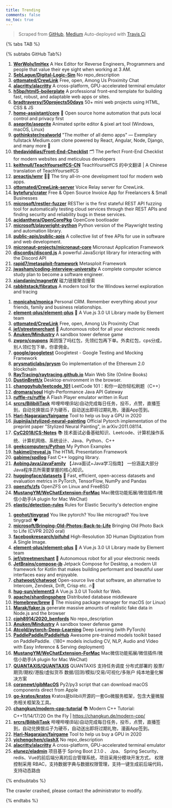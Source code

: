 ```yaml
---
title: Trending
comments: false
no_toc: true
---
```


> Scraped from [GitHub](https://github.com/trending), [Medium](https://medium.com/topic/popular)
Auto-deployed with [Travis Ci](https://travis-ci.org/)

{% tabs TAB %}
<!-- tab GitHub -->
{% subtabs GitHub Tab%}
<!-- tab Daily -->
1. [**WerWolv/ImHex**](https://github.com/WerWolv/ImHex)
A Hex Editor for Reverse Engineers, Programmers and people that value their eye sight when working at 3 AM.
2. [**SebLague/Digital-Logic-Sim**](https://github.com/SebLague/Digital-Logic-Sim)
No repo_description
3. [**ottomated/CrewLink**](https://github.com/ottomated/CrewLink)
Free, open, Among Us Proximity Chat
4. [**alacritty/alacritty**](https://github.com/alacritty/alacritty)
A cross-platform, GPU-accelerated terminal emulator
5. [**h5bp/html5-boilerplate**](https://github.com/h5bp/html5-boilerplate)
A professional front-end template for building fast, robust, and adaptable web apps or sites.
6. [**bradtraversy/50projects50days**](https://github.com/bradtraversy/50projects50days)
50+ mini web projects using HTML, CSS & JS
7. [**home-assistant/core**](https://github.com/home-assistant/core)
🏡 Open source home automation that puts local control and privacy first
8. [**aseprite/aseprite**](https://github.com/aseprite/aseprite)
Animated sprite editor & pixel art tool (Windows, macOS, Linux)
9. [**gothinkster/realworld**](https://github.com/gothinkster/realworld)
"The mother of all demo apps" — Exemplary fullstack Medium.com clone powered by React, Angular, Node, Django, and many more 🏅
10. [**thedaviddias/Front-End-Checklist**](https://github.com/thedaviddias/Front-End-Checklist)
🗂 The perfect Front-End Checklist for modern websites and meticulous developers
11. [**keithnull/TeachYourselfCS-CN**](https://github.com/keithnull/TeachYourselfCS-CN)
TeachYourselfCS 的中文翻译 | A Chinese translation of TeachYourselfCS
12. [**preactjs/wmr**](https://github.com/preactjs/wmr)
👩‍🚀 The tiny all-in-one development tool for modern web apps.
13. [**ottomated/CrewLink-server**](https://github.com/ottomated/CrewLink-server)
Voice Relay server for CrewLink.
14. [**bytefury/crater**](https://github.com/bytefury/crater)
Free & Open Source Invoice App for Freelancers & Small Businesses
15. [**microsoft/restler-fuzzer**](https://github.com/microsoft/restler-fuzzer)
RESTler is the first stateful REST API fuzzing tool for automatically testing cloud services through their REST APIs and finding security and reliability bugs in these services.
16. [**acidanthera/OpenCorePkg**](https://github.com/acidanthera/OpenCorePkg)
OpenCore bootloader
17. [**microsoft/playwright-python**](https://github.com/microsoft/playwright-python)
Python version of the Playwright testing and automation library.
18. [**public-apis/public-apis**](https://github.com/public-apis/public-apis)
A collective list of free APIs for use in software and web development.
19. [**micronaut-projects/micronaut-core**](https://github.com/micronaut-projects/micronaut-core)
Micronaut Application Framework
20. [**discordjs/discord.js**](https://github.com/discordjs/discord.js)
A powerful JavaScript library for interacting with the Discord API
21. [**rapid7/metasploit-framework**](https://github.com/rapid7/metasploit-framework)
Metasploit Framework
22. [**jwasham/coding-interview-university**](https://github.com/jwasham/coding-interview-university)
A complete computer science study plan to become a software engineer.
23. [**xiandanin/magnetW**](https://github.com/xiandanin/magnetW)
磁力链接聚合搜索
24. [**rabbitstack/fibratus**](https://github.com/rabbitstack/fibratus)
A modern tool for the Windows kernel exploration and tracing
<!-- endtab -->
<!-- tab Weekly -->
1. [**monicahq/monica**](https://github.com/monicahq/monica)
Personal CRM. Remember everything about your friends, family and business relationships.
2. [**element-plus/element-plus**](https://github.com/element-plus/element-plus)
🎉 A Vue.js 3.0 UI Library made by Element team
3. [**ottomated/CrewLink**](https://github.com/ottomated/CrewLink)
Free, open, Among Us Proximity Chat
4. [**jef/streetmerchant**](https://github.com/jef/streetmerchant)
🔮 Autonomous robot for all your electronic needs
5. [**Anuken/Mindustry**](https://github.com/Anuken/Mindustry)
A sandbox tower defense game
6. [**zwpro/coupons**](https://github.com/zwpro/coupons)
美团饿了吗红包，先领红包再下单。外卖红包，cps分成，别人领红包下单，你拿佣金。
7. [**google/googletest**](https://github.com/google/googletest)
Googletest - Google Testing and Mocking Framework
8. [**prysmaticlabs/prysm**](https://github.com/prysmaticlabs/prysm)
Go implementation of the Ethereum 2.0 blockchain
9. [**RayTracing/raytracing.github.io**](https://github.com/RayTracing/raytracing.github.io)
Main Web Site (Online Books)
10. [**DustinBrett/x**](https://github.com/DustinBrett/x)
Desktop environment in the browser.
11. [**changgyhub/leetcode_101**](https://github.com/changgyhub/leetcode_101)
LeetCode 101：和你一起你轻松刷题（C++）
12. [**dromara/soul**](https://github.com/dromara/soul)
High-Performance Java API Gateway
13. [**ruffle-rs/ruffle**](https://github.com/ruffle-rs/ruffle)
A Flash Player emulator written in Rust
14. [**srcrs/BilibiliTask**](https://github.com/srcrs/BilibiliTask)
哔哩哔哩(B站)自动完成每日任务，投币，点赞，直播签到，自动兑换银瓜子为硬币，自动送出即将过期礼物，漫画App签到。
15. [**Hari-Nagarajan/fairgame**](https://github.com/Hari-Nagarajan/fairgame)
Tool to help us buy a GPU in 2020
16. [**jiupinjia/stylized-neural-painting**](https://github.com/jiupinjia/stylized-neural-painting)
Official Pytorch implementation of the preprint paper "Stylized Neural Painting", in arXiv:2011.08114.
17. [**CyC2018/CS-Notes**](https://github.com/CyC2018/CS-Notes)
📚 技术面试必备基础知识、Leetcode、计算机操作系统、计算机网络、系统设计、Java、Python、C++
18. [**geekcomputers/Python**](https://github.com/geekcomputers/Python)
My Python Examples
19. [**hakimel/reveal.js**](https://github.com/hakimel/reveal.js)
The HTML Presentation Framework
20. [**gabime/spdlog**](https://github.com/gabime/spdlog)
Fast C++ logging library.
21. [**AobingJava/JavaFamily**](https://github.com/AobingJava/JavaFamily)
【Java面试+Java学习指南】 一份涵盖大部分Java程序员所需要掌握的核心知识。
22. [**huggingface/datasets**](https://github.com/huggingface/datasets)
🤗 Fast, efficient, open-access datasets and evaluation metrics in PyTorch, TensorFlow, NumPy and Pandas
23. [**openzfs/zfs**](https://github.com/openzfs/zfs)
OpenZFS on Linux and FreeBSD
24. [**MustangYM/WeChatExtension-ForMac**](https://github.com/MustangYM/WeChatExtension-ForMac)
Mac微信功能拓展/微信插件/微信小助手(A plugin for Mac WeChat)
25. [**elastic/detection-rules**](https://github.com/elastic/detection-rules)
Rules for Elastic Security's detection engine
<!-- endtab -->
<!-- tab Monthly -->
1. [**geohot/tinygrad**](https://github.com/geohot/tinygrad)
You like pytorch? You like micrograd? You love tinygrad! ❤️
2. [**microsoft/Bringing-Old-Photos-Back-to-Life**](https://github.com/microsoft/Bringing-Old-Photos-Back-to-Life)
Bringing Old Photo Back to Life (CVPR 2020 oral)
3. [**facebookresearch/pifuhd**](https://github.com/facebookresearch/pifuhd)
High-Resolution 3D Human Digitization from A Single Image.
4. [**element-plus/element-plus**](https://github.com/element-plus/element-plus)
🎉 A Vue.js 3.0 UI Library made by Element team
5. [**jef/streetmerchant**](https://github.com/jef/streetmerchant)
🔮 Autonomous robot for all your electronic needs
6. [**JetBrains/compose-jb**](https://github.com/JetBrains/compose-jb)
Jetpack Compose for Desktop, a modern UI framework for Kotlin that makes building performant and beautiful user interfaces easy and enjoyable.
7. [**chatwoot/chatwoot**](https://github.com/chatwoot/chatwoot)
Open-source live chat software, an alternative to Intercom, Zendesk, Drift, Crisp etc. 🔥💬
8. [**hug-sun/element3**](https://github.com/hug-sun/element3)
A Vue.js 3.0 UI Toolkit for Web.
9. [**apache/shardingsphere**](https://github.com/apache/shardingsphere)
Distributed database middleware
10. [**Homebrew/brew**](https://github.com/Homebrew/brew)
🍺 The missing package manager for macOS (or Linux)
11. [**Marak/faker.js**](https://github.com/Marak/faker.js)
generate massive amounts of realistic fake data in Node.js and the browser
12. [**cjph8914/2020_benfords**](https://github.com/cjph8914/2020_benfords)
No repo_description
13. [**Anuken/Mindustry**](https://github.com/Anuken/Mindustry)
A sandbox tower defense game
14. [**Atcold/pytorch-Deep-Learning**](https://github.com/Atcold/pytorch-Deep-Learning)
Deep Learning (with PyTorch)
15. [**PaddlePaddle/PaddleHub**](https://github.com/PaddlePaddle/PaddleHub)
Awesome pre-trained models toolkit based on PaddlePaddle.（180+ models including CV, NLP, Audio and Video with Easy Inference & Serving deployment)
16. [**MustangYM/WeChatExtension-ForMac**](https://github.com/MustangYM/WeChatExtension-ForMac)
Mac微信功能拓展/微信插件/微信小助手(A plugin for Mac WeChat)
17. [**QUANTAXIS/QUANTAXIS**](https://github.com/QUANTAXIS/QUANTAXIS)
QUANTAXIS 支持任务调度 分布式部署的 股票/期货/期权/港股/虚拟货币 数据/回测/模拟/交易/可视化/多账户 纯本地量化解决方案
18. [**corpnewt/gibMacOS**](https://github.com/corpnewt/gibMacOS)
Py2/py3 script that can download macOS components direct from Apple
19. [**go-kratos/kratos**](https://github.com/go-kratos/kratos)
Kratos是bilibili开源的一套Go微服务框架，包含大量微服务相关框架及工具。
20. [**changkun/modern-cpp-tutorial**](https://github.com/changkun/modern-cpp-tutorial)
📚 Modern C++ Tutorial: C++11/14/17/20 On the Fly | https://changkun.de/modern-cpp/
21. [**srcrs/BilibiliTask**](https://github.com/srcrs/BilibiliTask)
哔哩哔哩(B站)自动完成每日任务，投币，点赞，直播签到，自动兑换银瓜子为硬币，自动送出即将过期礼物，漫画App签到。
22. [**Hari-Nagarajan/fairgame**](https://github.com/Hari-Nagarajan/fairgame)
Tool to help us buy a GPU in 2020
23. [**yichengchen/clashX**](https://github.com/yichengchen/clashX)
No repo_description
24. [**alacritty/alacritty**](https://github.com/alacritty/alacritty)
A cross-platform, GPU-accelerated terminal emulator
25. [**elunez/eladmin**](https://github.com/elunez/eladmin)
项目基于 Spring Boot 2.1.0 、 Jpa、 Spring Security、redis、Vue的前后端分离的后台管理系统，项目采用分模块开发方式， 权限控制采用 RBAC，支持数据字典与数据权限管理，支持一键生成前后端代码，支持动态路由
<!-- endtab -->
{% endsubtabs %}
<!-- endtab -->
<!-- tab Medium -->
The crawler crashed, please contact the administrator to modify.
<!-- endtab -->
{% endtabs %}

